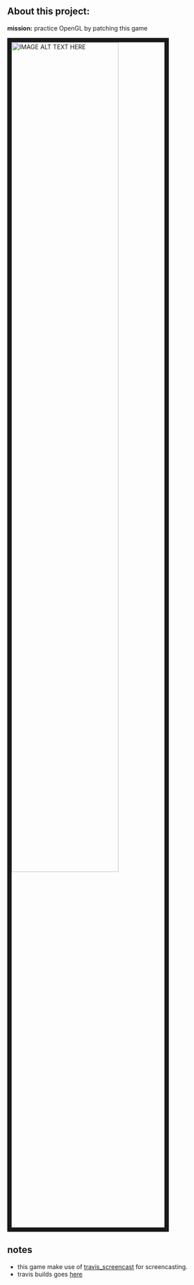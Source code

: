 About this project:
-----
**mission:** practice OpenGL by patching this game



<a href="http://www.youtube.com/watch?feature=player_embedded&v=VssGsGpvlHA
" target="_blank"><img src="http://img.youtube.com/vi/VssGsGpvlHA/0.jpg" 
alt="IMAGE ALT TEXT HERE" width="70%" height="70%" border="10" /></a>



notes
----
- this game make use of [travis_screencast](https://github.com/brownman/travis_screencast) for screencasting.
- travis builds goes  [here](https://github.com/brownman/tumiki-fighters/tree/gh-pages/build)
